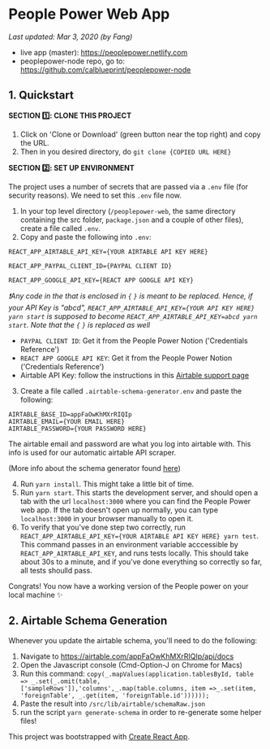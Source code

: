 # People Power Web App

_Last updated: Mar 3, 2020 (by Fang)_

- live app (master): https://peoplepower.netlify.com
- peoplepower-node repo, go to: https://github.com/calblueprint/peoplepower-node

## 1. Quickstart

**SECTION 1️⃣: CLONE THIS PROJECT**

1. Click on 'Clone or Download' (green button near the top right) and copy the URL.
2. Then in you desired directory, do `git clone {COPIED URL HERE}`

**SECTION 2️⃣: SET UP ENVIRONMENT**

The project uses a number of secrets that are passed via a `.env` file (for security reasons). We need to set this `.env` file now.

1. In your top level directory (`/peoplepower-web`, the same directory containing the src folder, `package.json` and a couple of other files), create a file called `.env`.
2. Copy and paste the following into `.env`:

```
REACT_APP_AIRTABLE_API_KEY={YOUR AIRTABLE API KEY HERE}

REACT_APP_PAYPAL_CLIENT_ID={PAYPAL CLIENT ID}

REACT_APP_GOOGLE_API_KEY={REACT APP GOOGLE API KEY}

```

_❗️Any code in the that is enclosed in `{` `}` is meant to be replaced. Hence, if your API Key is "abcd", `REACT_APP_AIRTABLE_API_KEY={YOUR API KEY HERE} yarn start` is supposed to become `REACT_APP_AIRTABLE_API_KEY=abcd yarn start`. Note that the `{` `}` is replaced as well_

- `PAYPAL CLIENT ID`: Get it from the People Power Notion ('Credentials Reference')
- `REACT APP GOOGLE API KEY`: Get it from the People Power Notion ('Credentials Reference') 
- Airtable API Key: follow the instructions in this [Airtable support page](https://support.airtable.com/hc/en-us/articles/219046777-How-do-I-get-my-API-key-)

3. Create a file called `.airtable-schema-generator.env` and paste the following:

```
AIRTABLE_BASE_ID=appFaOwKhMXrRIQIp
AIRTABLE_EMAIL={YOUR EMAIL HERE}
AIRTABLE_PASSWORD={YOUR PASSWORD HERE}
```

The airtable email and password are what you log into airtable with. This info is used for our automatic airtable API scraper.

(More info about the schema generator found [here](https://github.com/aivantg/airtable-schema-generator))

4. Run `yarn install`. This might take a little bit of time.
5. Run `yarn start`. This starts the development server, and should open a tab with the url `localhost:3000` where you can find the People Power web app. If the tab doesn't open up normally, you can type `localhost:3000` in your browser manually to open it.
6. To verify that you've done step two correctly, run `REACT_APP_AIRTABLE_API_KEY={YOUR AIRTABLE API KEY HERE} yarn test`. This command passes in an environment variable acccessible by `REACT_APP_AIRTABLE_API_KEY`, and runs tests locally. This should take about 30s to a minute, and if you've done everything so correctly so far, all tests shoulld pass.

Congrats! You now have a working version of the People power on your local machine ✨

## 2. Airtable Schema Generation

Whenever you update the airtable schema, you'll need to do the following:

1. Navigate to https://airtable.com/appFaOwKhMXrRIQIp/api/docs
2. Open the Javascript console (Cmd-Option-J on Chrome for Macs)
3. Run this command: `copy(_.mapValues(application.tablesById, table => _.set(_.omit(table, ['sampleRows']),'columns',_.map(table.columns, item =>_.set(item, 'foreignTable', _.get(item, 'foreignTable.id'))))));`
4. Paste the result into `/src/lib/airtable/schemaRaw.json`
5. run the script `yarn generate-schema` in order to re-generate some helper files!

This project was bootstrapped with [Create React App](https://github.com/facebook/create-react-app).
